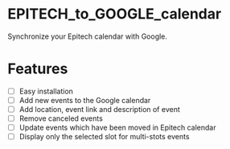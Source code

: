 # EPITECH_to_GOOGLE_calendar
Synchronize your Epitech calendar with Google.

# Features
  - [ ] Easy installation
  - [ ] Add new events to the Google calendar
  - [ ] Add location, event link and description of event
  - [ ] Remove canceled events
  - [ ] Update events which have been moved in Epitech calendar
  - [ ] Display only the selected slot for multi-stots events
